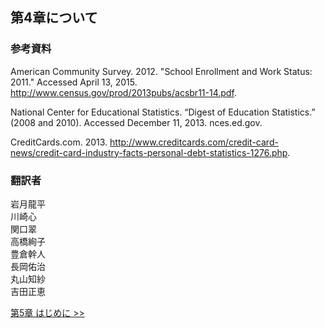 ## 第4章について

### 参考資料

American Community Survey. 2012. "School Enrollment and Work Status: 2011." Accessed April 13, 2015. http://www.census.gov/prod/2013pubs/acsbr11-14.pdf.

National Center for Educational Statistics. “Digest of Education Statistics.” (2008 and 2010). Accessed December 11, 2013. nces.ed.gov.

CreditCards.com. 2013. http://www.creditcards.com/credit-card-news/credit-card-industry-facts-personal-debt-statistics-1276.php.

### 翻訳者
岩月龍平
<br>川崎心
<br>関口翠
<br>高橋絢子
<br>豊倉幹人
<br>長岡佑治
<br>丸山知紗
<br>吉田正恵

[第5章 はじめに >>](../chapter_5/Introduction)